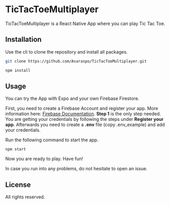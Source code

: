 # TicTacToeMultiplayer

TicTacToeMultiplayer is a React Native App where you can play Tic Tac Toe.

## Installation

Use the cli to clone the repository and install all packages.

```bash
git clone https://github.com/Asaraspo/TicTacToeMultiplayer.git
```

```bash
npm install
```

## Usage

You can try the App with Expo and your own Firebase Firestore.

First, you need to create a Firebase Account and register your app. More information here: [Firebase Documentation](https://firebase.google.com/docs/web/setup). **Step 1** is the only step needed. You are getting your credentials by following the steps under **Register your app**. Afterwards you need to create a **.env** file (copy .env_example) and add your credentials.

Run the following command to start the app.

```
npm start
```

Now you are ready to play. Have fun!

In case you run into any problems, do not hesitate to open an issue.

## License

All rights reserved.
